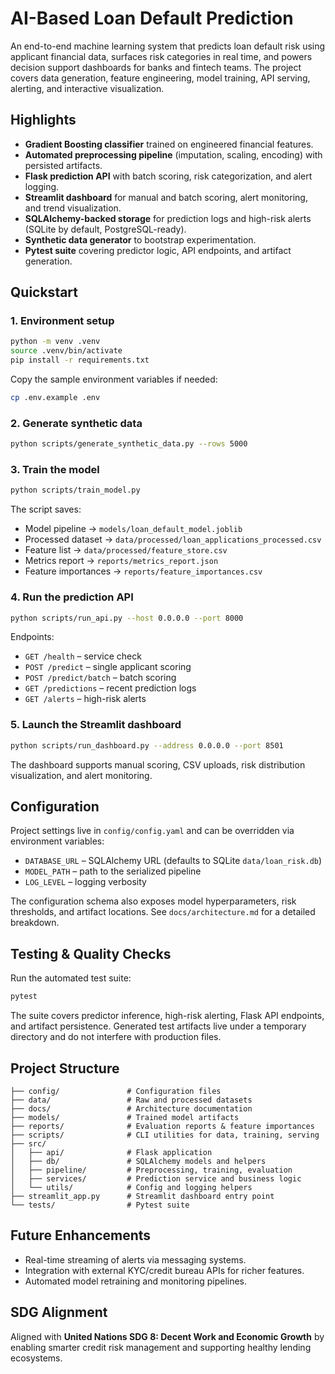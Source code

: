 # AI-Based Loan Default Prediction

An end-to-end machine learning system that predicts loan default risk using applicant financial data, surfaces risk categories in real time, and powers decision support dashboards for banks and fintech teams. The project covers data generation, feature engineering, model training, API serving, alerting, and interactive visualization.

## Highlights

- **Gradient Boosting classifier** trained on engineered financial features.
- **Automated preprocessing pipeline** (imputation, scaling, encoding) with persisted artifacts.
- **Flask prediction API** with batch scoring, risk categorization, and alert logging.
- **Streamlit dashboard** for manual and batch scoring, alert monitoring, and trend visualization.
- **SQLAlchemy-backed storage** for prediction logs and high-risk alerts (SQLite by default, PostgreSQL-ready).
- **Synthetic data generator** to bootstrap experimentation.
- **Pytest suite** covering predictor logic, API endpoints, and artifact generation.

## Quickstart

### 1. Environment setup

```bash
python -m venv .venv
source .venv/bin/activate
pip install -r requirements.txt
```

Copy the sample environment variables if needed:

```bash
cp .env.example .env
```

### 2. Generate synthetic data

```bash
python scripts/generate_synthetic_data.py --rows 5000
```

### 3. Train the model

```bash
python scripts/train_model.py
```

The script saves:

- Model pipeline → `models/loan_default_model.joblib`
- Processed dataset → `data/processed/loan_applications_processed.csv`
- Feature list → `data/processed/feature_store.csv`
- Metrics report → `reports/metrics_report.json`
- Feature importances → `reports/feature_importances.csv`

### 4. Run the prediction API

```bash
python scripts/run_api.py --host 0.0.0.0 --port 8000
```

Endpoints:

- `GET /health` – service check
- `POST /predict` – single applicant scoring
- `POST /predict/batch` – batch scoring
- `GET /predictions` – recent prediction logs
- `GET /alerts` – high-risk alerts

### 5. Launch the Streamlit dashboard

```bash
python scripts/run_dashboard.py --address 0.0.0.0 --port 8501
```

The dashboard supports manual scoring, CSV uploads, risk distribution visualization, and alert monitoring.

## Configuration

Project settings live in `config/config.yaml` and can be overridden via environment variables:

- `DATABASE_URL` – SQLAlchemy URL (defaults to SQLite `data/loan_risk.db`)
- `MODEL_PATH` – path to the serialized pipeline
- `LOG_LEVEL` – logging verbosity

The configuration schema also exposes model hyperparameters, risk thresholds, and artifact locations. See `docs/architecture.md` for a detailed breakdown.

## Testing & Quality Checks

Run the automated test suite:

```bash
pytest
```

The suite covers predictor inference, high-risk alerting, Flask API endpoints, and artifact persistence. Generated test artifacts live under a temporary directory and do not interfere with production files.

## Project Structure

```
├── config/               # Configuration files
├── data/                 # Raw and processed datasets
├── docs/                 # Architecture documentation
├── models/               # Trained model artifacts
├── reports/              # Evaluation reports & feature importances
├── scripts/              # CLI utilities for data, training, serving
├── src/
│   ├── api/              # Flask application
│   ├── db/               # SQLAlchemy models and helpers
│   ├── pipeline/         # Preprocessing, training, evaluation
│   ├── services/         # Prediction service and business logic
│   └── utils/            # Config and logging helpers
├── streamlit_app.py      # Streamlit dashboard entry point
└── tests/                # Pytest suite
```

## Future Enhancements

- Real-time streaming of alerts via messaging systems.
- Integration with external KYC/credit bureau APIs for richer features.
- Automated model retraining and monitoring pipelines.

## SDG Alignment

Aligned with **United Nations SDG 8: Decent Work and Economic Growth** by enabling smarter credit risk management and supporting healthy lending ecosystems.

